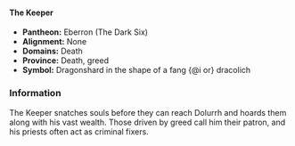 #### The Keeper
- **Pantheon:** Eberron (The Dark Six)
- **Alignment:** None
- **Domains:** Death
- **Province:** Death, greed
- **Symbol:** Dragonshard in the shape of a fang {@i or} dracolich
### Information

The Keeper snatches souls before they can reach Dolurrh and hoards them along with his vast wealth. Those driven by greed call him their patron, and his priests often act as criminal fixers.